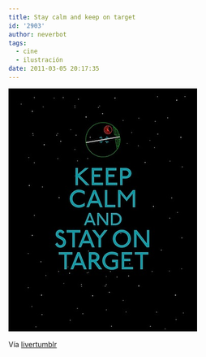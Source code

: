 ```yaml
---
title: Stay calm and keep on target
id: '2903'
author: neverbot
tags:
  - cine
  - ilustración
date: 2011-03-05 20:17:35
---
```


![201103052017.jpg](./stay-calm-and-keep-on-target/201103052017.jpg)

Vía [livertumblr](http://livercake.tumblr.com/post/3647512398/hermoso-nodcast-via-find-love)